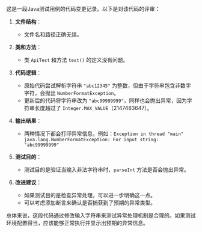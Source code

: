 这是一段Java测试用例的代码变更记录。以下是对该代码的评审：

1. **文件结构**：
   - 文件名和路径正确无误。

2. **类和方法**：
   - 类 `ApiTest` 和方法 `test()` 的定义没有问题。

3. **代码逻辑**：
   - 原始代码尝试解析字符串 `"abc12345"` 为整数，但由于字符串包含非数字字符，会抛出 `NumberFormatException`。
   - 更新后的代码将字符串改为 `"abc99999999"`，同样也会抛出异常，因为字符串长度超过了 `Integer.MAX_VALUE`（2147483647）。

4. **输出结果**：
   - 两种情况下都会打印异常信息，例如：`Exception in thread "main" java.lang.NumberFormatException: For input string: "abc99999999"`

5. **测试目的**：
   - 测试目的是验证当输入非法字符串时，`parseInt` 方法是否会抛出异常。

6. **改进建议**：
   - 如果测试目的是检查异常处理，可以进一步明确这一点。
   - 可以考虑添加断言来确认是否捕获到了预期的异常类型。

总体来说，这段代码通过修改输入字符串来测试异常处理机制是合理的。如果测试环境配置得当，应该能够正常执行并显示出预期的异常信息。